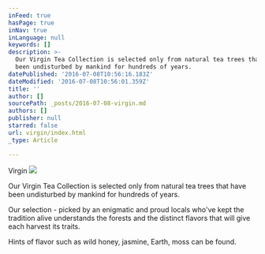 ```yaml
---
inFeed: true
hasPage: true
inNav: true
inLanguage: null
keywords: []
description: >-
  Our Virgin Tea Collection is selected only from natural tea trees that have
  been undisturbed by mankind for hundreds of years.
datePublished: '2016-07-08T10:56:16.183Z'
dateModified: '2016-07-08T10:56:01.359Z'
title: ''
author: []
sourcePath: _posts/2016-07-08-virgin.md
authors: []
publisher: null
starred: false
url: virgin/index.html
_type: Article

---
```

Virgin
![](https://the-grid-user-content.s3-us-west-2.amazonaws.com/6c8e6756-9608-498d-8b79-5f725e36f0f6.jpg)

Our Virgin Tea Collection is selected only from natural tea trees that have been undisturbed by mankind for hundreds of years.

Our selection - picked by an enigmatic and proud locals who've kept the tradition alive understands the forests and the distinct flavors that will give each harvest its traits.

Hints of flavor such as wild honey, jasmine, Earth, moss can be found.